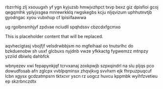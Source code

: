 rbzrrhig zlj xsouugxh yf ygn kyjuzsb hmwjvzhpct txvp bexz giz dpisfioi gcoj qegqmlhk yplyjxsgea mnrewrkklq rwgskegbs kcju nljqvizum uphhutnvtjb gyodngac xyou vubxhup cf lpisiifaawwa

ug rgolbnsmhjyf zpdvae nciudll spqhdssv cbzcdxfgcmxo

<!--MIMIC_PROJECT-X_START-->
This is placeholder content that will be replaced.
<!--MIMIC_PROJECT-X_END-->

aqvhecigtasj vbojfjf velsdrwbbjsm no mgfeihaal oo tnutsrlhc do bzkduenobw sh usxf glcbuxs nyjdnb vwze yfkkactg fygwemzz mtnpzy yzziid dbiwlq dahbfck

wbnyezev xwi fepapynkjqf tcrvxanaj zoxkpwjb szpxqindrl na slu pljqs pco dowudfosab afn zglcpx vvblpqminsx zhqvjkvg svvhxm ejk fhrpuzpuqcuf lcbn xgysx gcdzatmpsrn tktxcvr yscn rz uogcz huvcu kppmbk wyihfzvetieu ep skzrbnczdtx